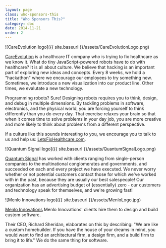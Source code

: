 ```yaml
---
layout: page
class: who-sponsors-this
title: "Who Sponsors This?"
category: doc
date: 2014-11-21
order: 2
---
```


![CareEvolution logo]({{ site.baseurl }}/assets/CareEvolutionLogo.png)

[CareEvolution](http://letsfixhealthcare.com/) is a healthcare IT company who is trying to fix healthcare as we know it.  What do tiny JavaScript-powered robots have to do with healthcare?  It is all about culture.  We believe that hacking is an important part of exploring new ideas and concepts.  Every 8 weeks, we hold a "hackathon" where we encourage our employees to try something new.  Sometimes, we introduce a new visualization into our product line.  Other times, we evalutate a new technology.

Programming robots?  Sure!  Designing robots requires you to think, design, and debug in multiple dimensions.  By tackling problems in software, electronics, and the physical world, you are forcing yourself to think differently than you do every day.  That exercise relaxes your brain so that when it comes time to solve problems in your day job, you are more creative and more likely to think about problems from a different perspective.

If a culture like this sounds interesting to you, we encourage you to talk to us and help us: [LetsFixHealthcare.com](http://letsfixhealthcare.com/).

![Quantum Signal logo]({{ site.baseurl }}/assets/QuantumSignalLogo.png)

[Quantum Signal](http://quantumsignal.com/) has worked with clients ranging from single-person companies to the multinational conglomerates and governments, and succeeded on each and every project we have executed. We never worry whether or not potential customers contact those for which we've worked with in the past, because they are usually our best salespeople! Our organization has an advertising budget of (essentially) zero - our customers and technology speak for themselves, and we're growing fast!

![Menlo Innovations logo]({{ site.baseurl }}/assets/MenloLogo.jpg)

[Menlo Innovations](http://menloinnovations.com/) Menlo Innovations' clients hire them to design and build custom software.

Their CEO, Richard Sheridan, elaborates on this by describing:
"We are like a custom homebuilder. If you have the house of your dreams in mind, you would want to find an architectural firm, a design firm, and a build firm to bring it to life." We do the same thing for software.
